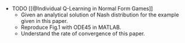 - TODO [[@Individual Q-Learning in Normal Form Games]]
	- Given an analytical solution of Nash distribution for the example given in this paper.
	- Reproduce Fig.1 with ODE45 in MATLAB.
	- Understand the rate of convergence of this paper.